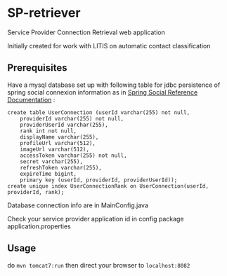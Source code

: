SP-retriever
============

Service Provider Connection Retrieval web application

Initially created for work with LITIS on automatic contact classification

## Prerequisites

Have a mysql database set up with following table for jdbc persistence of spring social connexion information as in [Spring Social Reference Documentation](http://docs.spring.io/spring-social/docs/1.0.x/reference/html/serviceprovider.html#service-providers-persisting-connections-jdbc) :


    create table UserConnection (userId varchar(255) not null,
        providerId varchar(255) not null,
        providerUserId varchar(255),
        rank int not null,
        displayName varchar(255),
        profileUrl varchar(512),
        imageUrl varchar(512),
        accessToken varchar(255) not null,					
        secret varchar(255),
        refreshToken varchar(255),
        expireTime bigint,
        primary key (userId, providerId, providerUserId));
    create unique index UserConnectionRank on UserConnection(userId, providerId, rank);


Database connection info are in MainConfig.java

Check your service provider application id in config package application.properties

## Usage

do `mvn tomcat7:run` then direct your browser to `localhost:8082`

